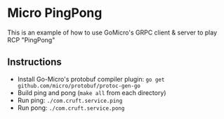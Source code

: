 # Micro PingPong

This is an example of how to use GoMicro's GRPC client & server to play RCP "PingPong"

## Instructions
* Install Go-Micro's protobuf compiler plugin: `go get github.com/micro/protobuf/protoc-gen-go`
* Build ping and pong (`make all` from each directory)
* Run ping: `./com.cruft.service.ping`
* Run pong: `./com.cruft.service.pong`
